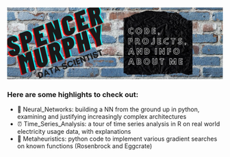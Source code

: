 ![spencer-murphy-banner](banner_image.jpg)

### Here are some highlights to check out:

- :robot: Neural_Networks: building a NN from the ground up in python, examining and justifying increasingly complex architectures
- :alarm_clock: Time_Series_Analysis: a tour of time series analysis in R on real world electricity usage data, with explanations
- :see_no_evil: Metaheuristics: python code to implement various gradient searches on known functions (Rosenbrock and Eggcrate) 

